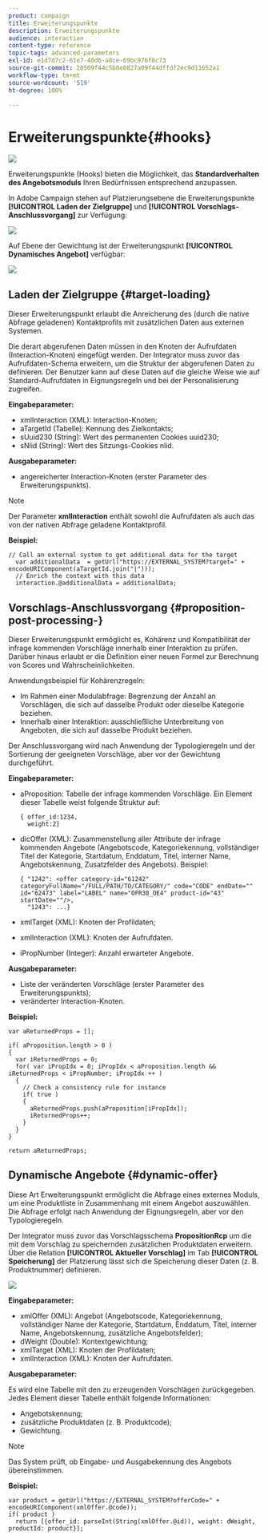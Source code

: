 ```yaml
---
product: campaign
title: Erweiterungspunkte
description: Erweiterungspunkte
audience: interaction
content-type: reference
topic-tags: advanced-parameters
exl-id: e1d7d7c2-61e7-40d6-a8ce-69bc976f8c73
source-git-commit: 20509f44c5b8e0827a09f44dffdf2ec9d11652a1
workflow-type: tm+mt
source-wordcount: '519'
ht-degree: 100%

---
```


# Erweiterungspunkte{#hooks}

![](../../assets/v7-only.svg)

Erweiterungspunkte (Hooks) bieten die Möglichkeit, das **Standardverhalten des Angebotsmoduls** Ihren Bedürfnissen entsprechend anzupassen.

In Adobe Campaign stehen auf Platzierungsebene die Erweiterungspunkte **[!UICONTROL Laden der Zielgruppe]** und **[!UICONTROL Vorschlags-Anschlussvorgang]** zur Verfügung:

![](assets/interaction_hooks_1.png)

Auf Ebene der Gewichtung ist der Erweiterungspunkt **[!UICONTROL Dynamisches Angebot]** verfügbar:

![](assets/interaction_hooks_2.png)

## Laden der Zielgruppe {#target-loading}

Dieser Erweiterungspunkt erlaubt die Anreicherung des (durch die native Abfrage geladenen) Kontaktprofils mit zusätzlichen Daten aus externen Systemen.

Die derart abgerufenen Daten müssen in den Knoten der Aufrufdaten (Interaction-Knoten) eingefügt werden. Der Integrator muss zuvor das Aufrufdaten-Schema erweitern, um die Struktur der abgerufenen Daten zu definieren. Der Benutzer kann auf diese Daten auf die gleiche Weise wie auf Standard-Aufrufdaten in Eignungsregeln und bei der Personalisierung zugreifen.

**Eingabeparameter:**

* xmlInteraction (XML): Interaction-Knoten;
* aTargetId (Tabelle): Kennung des Zielkontakts;
* sUuid230 (String): Wert des permanenten Cookies uuid230;
* sNlid (String): Wert des Sitzungs-Cookies nlid.

**Ausgabeparameter:**

* angereicherter Interaction-Knoten (erster Parameter des Erweiterungspunkts).

>[!NOTE]
>
>Der Parameter **xmlInteraction** enthält sowohl die Aufrufdaten als auch das von der nativen Abfrage geladene Kontaktprofil.

**Beispiel:**

```
// Call an external system to get additional data for the target
  var additionalData  = getUrl("https://EXTERNAL_SYSTEM?target=" + encodeURIComponent(aTargetId.join("|")));
  // Enrich the context with this data
  interaction.@additionalData = additionalData;
```

## Vorschlags-Anschlussvorgang {#proposition-post-processing-}

Dieser Erweiterungspunkt ermöglicht es, Kohärenz und Kompatibilität der infrage kommenden Vorschläge innerhalb einer Interaktion zu prüfen. Darüber hinaus erlaubt er die Definition einer neuen Formel zur Berechnung von Scores und Wahrscheinlichkeiten.

Anwendungsbeispiel für Kohärenzregeln:

* Im Rahmen einer Modulabfrage: Begrenzung der Anzahl an Vorschlägen, die sich auf dasselbe Produkt oder dieselbe Kategorie beziehen.
* Innerhalb einer Interaktion: ausschließliche Unterbreitung von Angeboten, die sich auf dasselbe Produkt beziehen.

Der Anschlussvorgang wird nach Anwendung der Typologieregeln und der Sortierung der geeigneten Vorschläge, aber vor der Gewichtung durchgeführt.

**Eingabeparameter:**

* aProposition: Tabelle der infrage kommenden Vorschläge. Ein Element dieser Tabelle weist folgende Struktur auf:

   ```
   { offer_id:1234,
     weight:2}
   ```

* dicOffer (XML): Zusammenstellung aller Attribute der infrage kommenden Angebote (Angebotscode, Kategoriekennung, vollständiger Titel der Kategorie, Startdatum, Enddatum, Titel, interner Name, Angebotskennung, Zusatzfelder des Angebots). Beispiel:

   ```
   { "1242": <offer category-id="61242" categoryFullName="/FULL/PATH/TO/CATEGORY/" code="CODE" endDate="" id="62473" label="LABEL" name="OFR38_OE4" product-id="43" startDate=""/>,
     "1243": ...}
   ```

* xmlTarget (XML): Knoten der Profildaten;
* xmlInteraction (XML): Knoten der Aufrufdaten.
* iPropNumber (Integer): Anzahl erwarteter Angebote.

**Ausgabeparameter:**

* Liste der veränderten Vorschläge (erster Parameter des Erweiterungspunkts);
* veränderter Interaction-Knoten.

**Beispiel:**

```
var aReturnedProps = [];

if( aProposition.length > 0 )
{
  var iReturnedProps = 0;
  for( var iPropIdx = 0; iPropIdx < aProposition.length && iReturnedProps < iPropNumber; iPropIdx ++ )
  {
    // Check a consistency rule for instance
    if( true )
    {
      aReturnedProps.push(aProposition[iPropIdx]);
      iReturnedProps++;
    }
  }
}

return aReturnedProps;
```

## Dynamische Angebote {#dynamic-offer}

Diese Art Erweiterungspunkt ermöglicht die Abfrage eines externes Moduls, um eine Produktliste in Zusammenhang mit einem Angebot auszuwählen. Die Abfrage erfolgt nach Anwendung der Eignungsregeln, aber vor den Typologieregeln.

Der Integrator muss zuvor das Vorschlagsschema **PropositionRcp** um die mit dem Vorschlag zu speichernden zusätzlichen Produktdaten erweitern. Über die Relation **[!UICONTROL Aktueller Vorschlag]** im Tab **[!UICONTROL Speicherung]** der Platzierung lässt sich die Speicherung dieser Daten (z. B. Produktnummer) definieren.

![](assets/interaction_hooks_3.png)

**Eingabeparameter:**

* xmlOffer (XML): Angebot (Angebotscode, Kategoriekennung, vollständiger Name der Kategorie, Startdatum, Enddatum, Titel, interner Name, Angebotskennung, zusätzliche Angebotsfelder);
* dWeight (Double): Kontextgewichtung;
* xmlTarget (XML): Knoten der Profildaten;
* xmlInteraction (XML): Knoten der Aufrufdaten.

**Ausgabeparameter:**

Es wird eine Tabelle mit den zu erzeugenden Vorschlägen zurückgegeben. Jedes Element dieser Tabelle enthält folgende Informationen:

* Angebotskennung;
* zusätzliche Produktdaten (z. B. Produktcode);
* Gewichtung.

>[!NOTE]
>
>Das System prüft, ob Eingabe- und Ausgabekennung des Angebots übereinstimmen.

**Beispiel:**

```
var product = getUrl("https://EXTERNAL_SYSTEM?offerCode=" + encodeURIComponent(xmlOffer.@code));
if( product )
  return [{offer_id: parseInt(String(xmlOffer.@id)), weight: dWeight, productId: product}];
```
